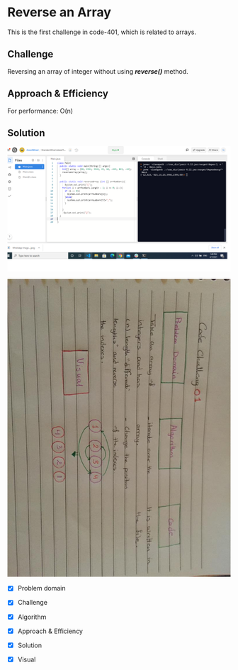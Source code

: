# Reverse an Array

This is the first challenge in code-401, which is related to arrays.

## Challenge
Reversing an array of integer without using ***reverse()*** method.

## Approach & Efficiency
For performance: O(n)

## Solution

![solution](https://github.com/Aseel-Banna/data-structures-and-algorithms/blob/main/challenges/assets/challenge01.png)

![whiteboard](https://github.com/Aseel-Banna/data-structures-and-algorithms/blob/main/challenges/assets/whiteboard01.jpeg)

- [X] Problem domain
- [X] Challenge
- [X] Algorithm
- [X] Approach & Efficiency
- [X] Solution
- [X] Visual



